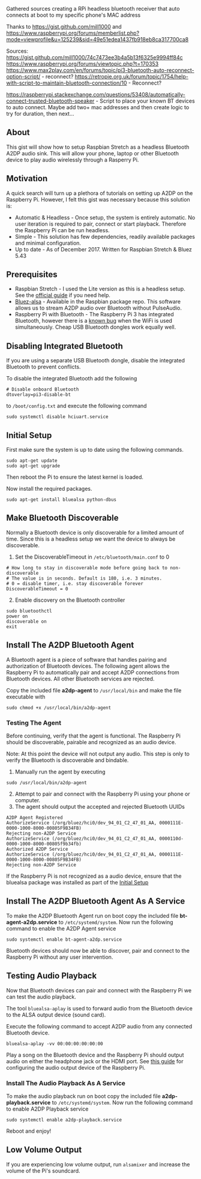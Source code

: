 Gathered sources creating a RPi headless bluetooth receiver that auto connects at boot to my specific phone's MAC address

Thanks to
https://gist.github.com/mill1000
and
https://www.raspberrypi.org/forums/memberlist.php?mode=viewprofile&u=125239&sid=49e51edea1437fb918eb8ca317700ca8

Sources: 
https://gist.github.com/mill1000/74c7473ee3b4a5b13f6325e9994ff84c
https://www.raspberrypi.org/forums/viewtopic.php?t=170353
https://www.max2play.com/en/forums/topic/pi3-bluetooth-auto-reconnect-option-script/ - reconnect?
https://retropie.org.uk/forum/topic/1754/help-with-script-to-maintain-bluetooth-connection/10 - Reconnect?

https://raspberrypi.stackexchange.com/questions/53408/automatically-connect-trusted-bluetooth-speaker - Script to place your known BT devices to auto connect. Maybe add two+ mac addresses and then create logic to try for duration, then next...


## About
This gist will show how to setup Raspbian Stretch as a headless Bluetooth A2DP audio sink. This will allow your phone, laptop or other Bluetooth device to play audio wirelessly through a Rasperry Pi.

## Motivation
A quick search will turn up a plethora of tutorials on setting up A2DP on the Raspberry Pi. However, I felt this gist was necessary because this solution is:
* Automatic & Headless - Once setup, the system is entirely automatic. No user iteration is required to pair, connect or start playback. Therefore the Raspberry Pi can be run headless. 
* Simple - This solution has few dependencies, readily available packages and minimal configuration.
* Up to date - As of December 2017. Written for Raspbian Stretch & Bluez 5.43

## Prerequisites
* Raspbian Stretch - I used the Lite version as this is a headless setup. See the [official guide](https://www.raspberrypi.org/learning/software-guide/quickstart/) if you need help.
* [Bluez-alsa](https://github.com/Arkq/bluez-alsa) - Available in the Raspbian package repo. This software allows us to stream A2DP audio over Bluetooth without PulseAudio.
* Raspberry Pi with Bluetooth - The Raspberry Pi 3 has integrated Bluetooth, however there is a [known bug](https://github.com/raspberrypi/linux/issues/1402) when the WiFi is used simultaneously. Cheap USB Bluetooth dongles work equally well.

## Disabling Integrated Bluetooth
If you are using a separate USB Bluetooth dongle, disable the integrated Bluetooth to prevent conflicts.

To disable the integrated Bluetooth add the following
```
# Disable onboard Bluetooth
dtoverlay=pi3-disable-bt
``` 
to `/boot/config.txt` and execute the following command
```
sudo systemctl disable hciuart.service
```

## Initial Setup
First make sure the system is up to date using the following commands.
```
sudo apt-get update
sudo apt-get upgrade
```
Then reboot the Pi to ensure the latest kernel is loaded.

Now install the required packages.
```
sudo apt-get install bluealsa python-dbus
```

## Make Bluetooth Discoverable
Normally a Bluetooth device is only discoverable for a limited amount of time. Since this is a headless setup we want the device to always be discoverable.

1. Set the DiscoverableTimeout in `/etc/bluetooth/main.conf` to 0
```
# How long to stay in discoverable mode before going back to non-discoverable
# The value is in seconds. Default is 180, i.e. 3 minutes.
# 0 = disable timer, i.e. stay discoverable forever
DiscoverableTimeout = 0
```

2. Enable discovery on the Bluetooth controller
```
sudo bluetoothctl
power on
discoverable on
exit
```

## Install The A2DP Bluetooth Agent
A Bluetooth agent is a piece of software that handles pairing and authorization of Bluetooth devices. The following agent allows the Raspberry Pi to automatically pair and accept A2DP connections from Bluetooth devices.
All other Bluetooth services are rejected.

Copy the included file **a2dp-agent** to `/usr/local/bin` and make the file executable with
```
sudo chmod +x /usr/local/bin/a2dp-agent
```

### Testing The Agent
Before continuing, verify that the agent is functional. The Raspberry Pi should be discoverable, pairable and recognized as an audio device.

Note: At this point the device will not output any audio. This step is only to verify the Bluetooth is discoverable and bindable.
1. Manually run the agent by executing
```
sudo /usr/local/bin/a2dp-agent
```
2. Attempt to pair and connect with the Raspberry Pi using your phone or computer.
3. The agent should output the accepted and rejected Bluetooth UUIDs
```
A2DP Agent Registered
AuthorizeService (/org/bluez/hci0/dev_94_01_C2_47_01_AA, 0000111E-0000-1000-8000-00805F9B34FB)
Rejecting non-A2DP Service
AuthorizeService (/org/bluez/hci0/dev_94_01_C2_47_01_AA, 0000110d-0000-1000-8000-00805f9b34fb)
Authorized A2DP Service
AuthorizeService (/org/bluez/hci0/dev_94_01_C2_47_01_AA, 0000111E-0000-1000-8000-00805F9B34FB)
Rejecting non-A2DP Service
```

If the Raspberry Pi is not recognized as a audio device, ensure that the bluealsa package was installed as part of the [Initial Setup](#initial-setup)

## Install The A2DP Bluetooth Agent As A Service
To make the A2DP Bluetooth Agent run on boot copy the included file **bt-agent-a2dp.service** to `/etc/systemd/system`.
Now run the following command to enable the A2DP Agent service
```
sudo systemctl enable bt-agent-a2dp.service
```

Bluetooth devices should now be able to discover, pair and connect to the Raspberry Pi without any user intervention.

## Testing Audio Playback
Now that Bluetooth devices can pair and connect with the Raspberry Pi we can test the audio playback.

The tool `bluealsa-aplay` is used to forward audio from the Bluetooth device to the ALSA output device (sound card).

Execute the following command to accept A2DP audio from any connected Bluetooth device.
```
bluealsa-aplay -vv 00:00:00:00:00:00
```

Play a song on the Bluetooth device and the Raspberry Pi should output audio on either the headphone jack or the HDMI port. See [this guide](https://www.raspberrypi.org/documentation/configuration/audio-config.md) for configuring the audio output device of the Raspberry Pi.

### Install The Audio Playback As A Service
To make the audio playback run on boot copy the included file **a2dp-playback.service** to `/etc/systemd/system`.
Now run the following command to enable A2DP Playback service
```
sudo systemctl enable a2dp-playback.service
```

Reboot and enjoy!

## Low Volume Output
If you are experiencing low volume output, run `alsamixer` and increase the volume of the Pi's soundcard.
